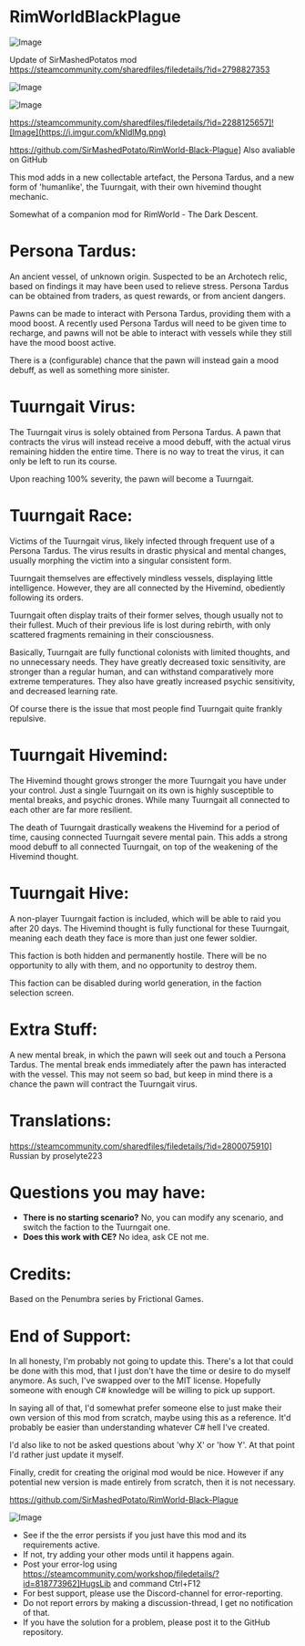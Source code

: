 # RimWorldBlackPlague

![Image](https://i.imgur.com/buuPQel.png)

Update of SirMashedPotatos mod https://steamcommunity.com/sharedfiles/filedetails/?id=2798827353

![Image](https://i.imgur.com/pufA0kM.png)

	
![Image](https://i.imgur.com/Z4GOv8H.png)

https://steamcommunity.com/sharedfiles/filedetails/?id=2288125657]![Image](https://i.imgur.com/kNldlMg.png)


https://github.com/SirMashedPotato/RimWorld-Black-Plague] Also avaliable on GitHub

This mod adds in a new collectable artefact, the Persona Tardus, and a new form of 'humanlike', the Tuurngait, with their own hivemind thought mechanic.

Somewhat of a companion mod for RimWorld - The Dark Descent.

# Persona Tardus:


An ancient vessel, of unknown origin. Suspected to be an Archotech relic, based on findings it may have been used to relieve stress. Persona Tardus can be obtained from traders, as quest rewards, or from ancient dangers.

Pawns can be made to interact with Persona Tardus, providing them with a mood boost. A recently used Persona Tardus will need to be given time to recharge, and pawns will not be able to interact with vessels while they still have the mood boost active.

There is a (configurable) chance that the pawn will instead gain a mood debuff, as well as something more sinister.

# Tuurngait Virus:


The Tuurngait virus is solely obtained from Persona Tardus. A pawn that contracts the virus will instead receive a mood debuff, with the actual virus remaining hidden the entire time. There is no way to treat the virus, it can only be left to run its course.

Upon reaching 100% severity, the pawn will become a Tuurngait.

# Tuurngait Race:


Victims of the Tuurngait virus, likely infected through frequent use of a Persona Tardus. The virus results in drastic physical and mental changes, usually morphing the victim into a singular consistent form.

Tuurngait themselves are effectively mindless vessels, displaying little intelligence. However, they are all connected by the Hivemind, obediently following its orders. 

Tuurngait often display traits of their former selves, though usually not to their fullest. Much of their previous life is lost during rebirth, with only scattered fragments remaining in their consciousness.

Basically, Tuurngait are fully functional colonists with limited thoughts, and no unnecessary needs. They have greatly decreased toxic sensitivity, are stronger than a regular human, and can withstand comparatively more extreme temperatures. They also have greatly increased psychic sensitivity, and decreased learning rate.

Of course there is the issue that most people find Tuurngait quite frankly repulsive.

# Tuurngait Hivemind:


The Hivemind thought grows stronger the more Tuurngait you have under your control. Just a single Tuurngait on its own is highly susceptible to mental breaks, and psychic drones. While many Tuurngait all connected to each other are far more resilient.

The death of Tuurngait drastically weakens the Hivemind for a period of time, causing connected Tuurngait severe mental pain. This adds a strong mood debuff to all connected Tuurngait, on top of the weakening of the Hivemind thought.

# Tuurngait Hive:


A non-player Tuurngait faction is included, which will be able to raid you after 20 days. The Hivemind thought is fully functional for these Tuurngait, meaning each death they face is more than just one fewer soldier.

This faction is both hidden and permanently hostile. There will be no opportunity to ally with them, and no opportunity to destroy them.

This faction can be disabled during world generation, in the faction selection screen.

# Extra Stuff:


A new mental break, in which the pawn will seek out and touch a Persona Tardus. The mental break ends immediately after the pawn has interacted with the vessel. This may not seem so bad, but keep in mind there is a chance the pawn will contract the Tuurngait virus.

# Translations:

https://steamcommunity.com/sharedfiles/filedetails/?id=2800075910] Russian by proselyte223

# Questions you may have:



- **There is no starting scenario?** No, you can modify any scenario, and switch the faction to the Tuurngait one.
- **Does this work with CE?** No idea, ask CE not me.



# Credits:

Based on the Penumbra series by Frictional Games.

# End of Support:

In all honesty, I'm probably not going to update this. There's a lot that could be done with this mod, that I just don't have the time or desire to do myself anymore. As such, I've swapped over to the MIT license. Hopefully someone with enough C# knowledge will be willing to pick up support.

In saying all of that, I'd somewhat prefer someone else to just make their own version of this mod from scratch, maybe using this as a reference. It'd probably be easier than understanding whatever C# hell I've created.

I'd also like to not be asked questions about 'why X' or 'how Y'. At that point I'd rather just update it myself.

Finally, credit for creating the original mod would be nice. However if any potential new version is made entirely from scratch, then it is not necessary.

https://github.com/SirMashedPotato/RimWorld-Black-Plague

![Image](https://i.imgur.com/PwoNOj4.png)



-  See if the the error persists if you just have this mod and its requirements active.
-  If not, try adding your other mods until it happens again.
-  Post your error-log using https://steamcommunity.com/workshop/filedetails/?id=818773962]HugsLib and command Ctrl+F12
-  For best support, please use the Discord-channel for error-reporting.
-  Do not report errors by making a discussion-thread, I get no notification of that.
-  If you have the solution for a problem, please post it to the GitHub repository.


